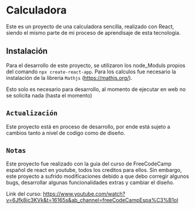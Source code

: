 # Calculadora

Este es un proyecto de una calculadora sencilla, realizado con React, siendo el mismo parte de mi proceso de aprendisaje de esta tecnologia.

## Instalación

Para el desarrollo de este proyecto, se utilizaron los node_Moduls propios del comando `npx create-react-app`. Para los calculos fue necesario la instalación de la libreria `Mathjs` (https://mathjs.org/).

Esto solo es necesario para desarrollo, al momento de ejecutar en web no se solicita nada (hasta el momento)

## `Actualización`

Este proyecto está en proceso de desarrollo, por ende está sujeto a cambios tanto a nivel de codigo como de diseño.

## `Notas`

Este proyecto fue realizado con la guia del curso de FreeCodeCamp español de react en youtube, todos los creditos para ellos. 
Sin embargo, este proyecto a sufrido modificaciones debido a que debo corregir algunos bugs, desarrollar algunas funcionalidades extras y cambiar el diseño.

Link del curso: https://www.youtube.com/watch?v=6Jfk8ic3KVk&t=16165s&ab_channel=freeCodeCampEspa%C3%B1ol
